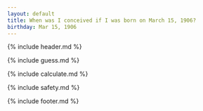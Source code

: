 ```yaml
---
layout: default
title: When was I conceived if I was born on March 15, 1906?
birthday: Mar 15, 1906
---
```


{% include header.md %}

{% include guess.md %}

{% include calculate.md %}

{% include safety.md %}

{% include footer.md %}



